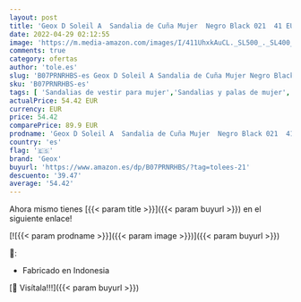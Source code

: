 ```yaml
---
layout: post
title: 'Geox D Soleil A  Sandalia de Cuña Mujer  Negro Black 021  41 EU'
date: 2022-04-29 02:12:55
image: 'https://m.media-amazon.com/images/I/411UhxkAuCL._SL500_._SL400_.jpg'
comments: true
category: ofertas
author: 'tole.es'
slug: 'B07PRNRHBS-es Geox D Soleil A Sandalia de Cuña Mujer Negro Black 021 41 EU'
sku: 'B07PRNRHBS-es'
tags: [ 'Sandalias de vestir para mujer','Sandalias y palas de mujer','Zapatos','Zapatos para mujer','Zapatos y complementos','geox','sandalia','🇪🇸', ]
actualPrice: 54.42 EUR
currency: EUR
price: 54.42
comparePrice: 89.9 EUR
prodname: 'Geox D Soleil A  Sandalia de Cuña Mujer  Negro Black 021  41 EU'
country: 'es'
flag: '🇪🇸'
brand: 'Geox'
buyurl: 'https://www.amazon.es/dp/B07PRNRHBS/?tag=tolees-21'
descuento: '39.47'
average: '54.42'
---
```


Ahora mismo tienes [{{< param title >}}]({{< param buyurl >}}) en el siguiente enlace!

[![{{< param prodname >}}]({{< param image >}})]({{< param buyurl >}})

🔎:

- Fabricado en Indonesia

[🛒 Visítala!!!]({{< param buyurl >}})
